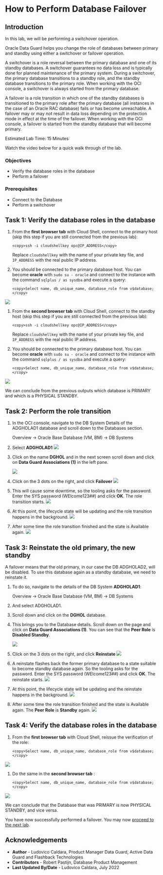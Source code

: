 # How to Perform Database Failover

## Introduction
In this lab, we will be performing a switchover operation.

Oracle Data Guard helps you change the role of databases between primary and standby using either a switchover or failover operation.

A switchover is a role reversal between the primary database and one of its standby databases. A switchover guarantees no data loss and is typically done for planned maintenance of the primary system. During a switchover, the primary database transitions to a standby role, and the standby database transitions to the primary role.
When working with the OCI console, a switchover is always started from the primary database.

A failover is a role transition in which one of the standby databases is transitioned to the primary role after the primary database (all instances in the case of an Oracle RAC database) fails or has become unreachable.
A failover may or may not result in data loss depending on the protection mode in effect at the time of the failover.
When working with the OCI console, a failover is started from the standby database that will become primary.

Estimated Lab Time: 15 Minutes

Watch the video below for a quick walk through of the lab.

[](youtube:9KUo95KhnVQ)

### Objectives
- Verify the database roles in the database
- Perform a failover

### Prerequisites
- Connect to the Database
- Perform a switchover

## Task 1: Verify the database roles in the database
1. From the **first browser tab** with Cloud Shell, connect to the primary host (skip this step if you are still connected from the previous lab):
    ````
    <copy>ssh -i cloudshellkey opc@IP_ADDRESS</copy>
    ````
    Replace `cloudshellkey` with the name of your private key file, and `IP_ADDRESS` with the real public IP address.

2. You should be connected to the primary database host. You can become **oracle** with `sudo su - oracle` and connect to the instance with the command `sqlplus / as sysdba` and execute a query:

    ````
    <copy>Select name, db_unique_name, database_role from v$database;</copy>
    ````

  ![](../switchover/images/new-standby.png)

1. From the **second browser tab** with Cloud Shell, connect to the standby host (skip this step if you are still connected from the previous lab):
    ````
    <copy>ssh -i cloudshellkey opc@IP_ADDRESS</copy>
    ````
    Replace `cloudshellkey` with the name of your private key file, and `IP_ADDRESS` with the real public IP address.

2. You should be connected to the primary database host. You can become **oracle** with `sudo su - oracle` and connect to the instance with the command `sqlplus / as sysdba` and execute a query:

    ````
    <copy>Select name, db_unique_name, database_role from v$database;</copy>
    ````
  ![](../switchover/images/new-primary.png)


We can conclude from the previous outputs which database is PRIMARY and which is a PHYSICAL STANDBY.

## Task 2: Perform the role transition

1. In the OCI console, navigate to the DB System Details of the ADGHOLAD1 database and scroll down to the Databases section.

    Overview
    -> Oracle Base Database (VM, BM)
    -> DB Systems

2. Select **ADGHOLAD1**
    ![](./images/failover-03.png)

3. Click on the name **DGHOL** and in the next screen scroll down and click on **Data Guard Associations (1)** in the left pane.

    ![](./images/failover-04.png)

4. Click on the 3 dots on the right, and click **Failover**
    ![](./images/failover-05.png)

5. This will cause some downtime, so the tooling asks for the password. Enter the SYS password (WElcome123##) and click **OK**. The role transition starts.
    ![](./images/failover-06.png)

6. At this point, the lifecycle state will be updating and the role transition happens in the background.
    ![](./images/failover-07.png)

7. After some time the role transition finished and the state is Available again.
    ![](./images/failover-08.png)

## Task 3: Reinstate the old primary, the new standby

A failover means that the old primary, in our case the DB ADGHOLAD2, will be disabled. To use this database again as a standby database, we need to reinstate it.

1. To do so, navigate to the details of the DB System **ADGHOLAD1**:

    Overview
    -> Oracle Base Database (VM, BM)
    -> DB Systems

2. And select ADGHOLAD1.

3. Scroll down and click on the **DGHOL** database.

4. This brings you to the Database details. Scroll down on the page and click on **Data Guard Associations (1)**. You can see that the **Peer Role** is **Disabled Standby**.

    ![](./images/failover-10.png)

5. Click on the 3 dots on the right, and click **Reinstate**
    ![](./images/failover-11.png)

6. A reinstate flashes back the former primary database to a state suitable to become standby database again. So the tooling asks for the password. Enter the SYS password (WElcome123##) and click **OK**. The reinstate starts.
    ![](./images/failover-12.png)

7. At this point, the lifecycle state will be updating and the reinstate happens in the background.
    ![](./images/failover-13.png)

8. After some time the role transition finished and the state is Available again. The **Peer Role** is **Standby** again.
    ![](./images/failover-14.png)


## Task 4: Verify the database roles in the database
1. From the **first browser tab** with Cloud Shell, reissue the verification of the role:

    ````
    <copy>Select name, db_unique_name, database_role from v$database;</copy>
    ````
  ![](../connect-db/images/connect-primary.png)

1. Do the same in the **second browser tab** :
    ````
    <copy>Select name, db_unique_name, database_role from v$database;</copy>
    ````
  ![](../connect-db/images/connect-standby.png)

  We can conclude that the Database that was PRIMARY is now PHYSICAL STANDBY, and vice versa.

You have now successfully performed a failover. You may now [proceed to the next lab](#next).


## Acknowledgements

- **Author** - Ludovico Caldara, Product Manager Data Guard, Active Data Guard and Flashback Technologies
- **Contributors** - Robert Pastijn, Database Product Management
- **Last Updated By/Date** -  Ludovico Caldara, July 2022
